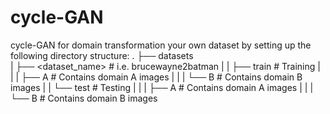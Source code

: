 # cycle-GAN
cycle-GAN for domain transformation
your own dataset by setting up the following directory structure:
.
├── datasets                   
|   ├── <dataset_name>         # i.e. brucewayne2batman
|   |   ├── train              # Training
|   |   |   ├── A              # Contains domain A images
|   |   |   └── B              # Contains domain B images
|   |   └── test               # Testing
|   |   |   ├── A              # Contains domain A images
|   |   |   └── B              # Contains domain B images
